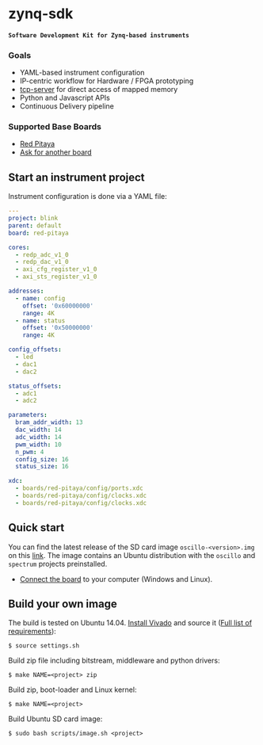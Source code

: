 # zynq-sdk

#### `Software Development Kit for Zynq-based instruments`

### Goals

* YAML-based instrument configuration
* IP-centric workflow for Hardware / FPGA prototyping
* [tcp-server](https://github.com/Koheron/tcp-server) for direct access of mapped memory
* Python and Javascript APIs
* Continuous Delivery pipeline

###  Supported Base Boards

* [Red Pitaya](http://redpitaya.com)
* [Ask for another board](https://github.com/Koheron/zynq-sdk/issues/new)

## Start an instrument project

Instrument configuration is done via a YAML file:

```yaml
---
project: blink
parent: default
board: red-pitaya

cores:
  - redp_adc_v1_0
  - redp_dac_v1_0
  - axi_cfg_register_v1_0
  - axi_sts_register_v1_0

addresses:
  - name: config
    offset: '0x60000000'
    range: 4K
  - name: status
    offset: '0x50000000'
    range: 4K

config_offsets:
  - led
  - dac1
  - dac2

status_offsets:
  - adc1
  - adc2

parameters:
  bram_addr_width: 13
  dac_width: 14
  adc_width: 14
  pwm_width: 10
  n_pwm: 4
  config_size: 16
  status_size: 16

xdc:
  - boards/red-pitaya/config/ports.xdc
  - boards/red-pitaya/config/clocks.xdc
  - boards/red-pitaya/config/clocks.xdc
```

## Quick start

You can find the latest release of the SD card image `oscillo-<version>.img` on this [link](https://github.com/Koheron/zynq-sdk/releases). The image contains an Ubuntu distribution with the `oscillo` and `spectrum` projects preinstalled.

* [Connect the board](http://www.koheron.com/products/lase/getting-started/) to your computer (Windows and Linux).

## Build your own image

The build is tested on Ubuntu 14.04.
[Install Vivado](https://github.com/Koheron/zynq-sdk/issues/37) and source it ([Full list of requirements](https://github.com/Koheron/zynq-sdk/issues/4)):
```
$ source settings.sh
```

Build zip file including bitstream, middleware and python drivers:
```
$ make NAME=<project> zip
```

Build zip, boot-loader and Linux kernel:
```
$ make NAME=<project>
```

Build Ubuntu SD card image:
```
$ sudo bash scripts/image.sh <project>
```

